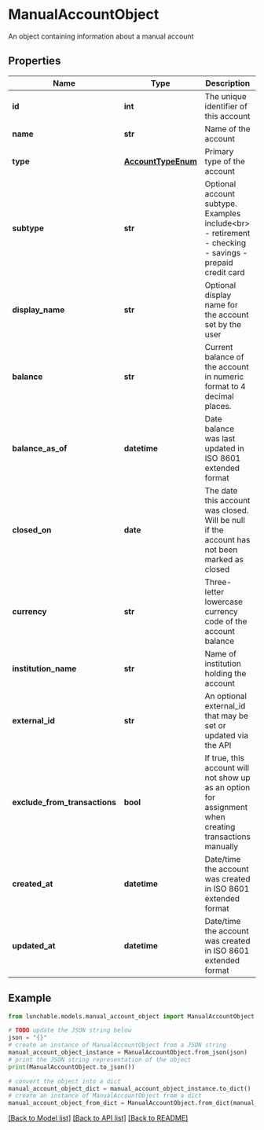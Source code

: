 # ManualAccountObject

An object containing information about a manual account

## Properties

Name | Type | Description | Notes
------------ | ------------- | ------------- | -------------
**id** | **int** | The unique identifier of this account | [optional] 
**name** | **str** | Name of the account | [optional] 
**type** | [**AccountTypeEnum**](AccountTypeEnum.md) | Primary type of the account | [optional] 
**subtype** | **str** | Optional account subtype. Examples include&lt;br&gt; - retirement - checking - savings - prepaid credit card | [optional] 
**display_name** | **str** | Optional display name for the account set by the user | [optional] 
**balance** | **str** | Current balance of the account in numeric format to 4 decimal places. | [optional] 
**balance_as_of** | **datetime** | Date balance was last updated in ISO 8601 extended format | [optional] 
**closed_on** | **date** | The date this account was closed. Will be null if the account has not been marked as closed | [optional] 
**currency** | **str** | Three-letter lowercase currency code of the account balance | [optional] 
**institution_name** | **str** | Name of institution holding the account | [optional] 
**external_id** | **str** | An optional external_id that may be set or updated via the API | [optional] 
**exclude_from_transactions** | **bool** | If true, this account will not show up as an option for assignment when creating transactions manually | [optional] 
**created_at** | **datetime** | Date/time the account was created in ISO 8601 extended format | [optional] 
**updated_at** | **datetime** | Date/time the account was created in ISO 8601 extended format | [optional] 

## Example

```python
from lunchable.models.manual_account_object import ManualAccountObject

# TODO update the JSON string below
json = "{}"
# create an instance of ManualAccountObject from a JSON string
manual_account_object_instance = ManualAccountObject.from_json(json)
# print the JSON string representation of the object
print(ManualAccountObject.to_json())

# convert the object into a dict
manual_account_object_dict = manual_account_object_instance.to_dict()
# create an instance of ManualAccountObject from a dict
manual_account_object_from_dict = ManualAccountObject.from_dict(manual_account_object_dict)
```
[[Back to Model list]](../README.md#documentation-for-models) [[Back to API list]](../README.md#documentation-for-api-endpoints) [[Back to README]](../README.md)


